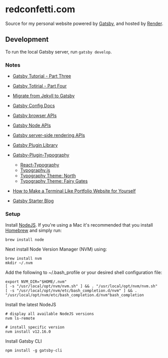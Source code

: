 # redconfetti.com

Source for my personal website powered by [Gatsby](https://www.gatsbyjs.org/),
and hosted by [Render](https://render.com/).

## Development

To run the local Gatsby server, run `gatsby develop`.

### Notes

- [Gatsby Tutorial - Part Three](https://www.gatsbyjs.org/tutorial/part-three/)
- [Gatsby Totirial - Part Four](https://www.gatsbyjs.org/tutorial/part-four/)
- [Migrate from Jekyll to Gatsby](https://www.gatsbyjs.org/blog/2017-11-08-migrate-from-jekyll-to-gatsby/)
- [Gatsby Config Docs](https://www.gatsbyjs.org/docs/gatsby-config/)
- [Gatsby browser APIs](https://www.gatsbyjs.org/docs/browser-apis/)
- [Gatsby Node APIs](https://www.gatsbyjs.org/docs/node-apis/)
- [Gatsby server-side rendering APIs](https://www.gatsbyjs.org/docs/ssr-apis/)
- [Gatsby Plugin Library](https://www.gatsbyjs.org/plugins/)
- [Gatsby-Plugin-Typography](https://www.npmjs.com/package/gatsby-plugin-typography)
  - [React-Typography](https://www.npmjs.com/package/react-typography)
  - [Typography.js](https://kyleamathews.github.io/typography.js/)
  - [Typography Theme: North](https://www.npmjs.com/package/typography-theme-north)
  - [Typography Theme: Fairy Gates](https://www.npmjs.com/package/typography-theme-fairy-gates)

- [How to Make a Terminal Like Portfolio Website for Yourself](https://hackernoon.com/how-to-make-a-terminal-like-portfolio-website-for-yourself-27d7a7030004)
- [Gatsby Starter Blog](https://github.com/gatsbyjs/gatsby-starter-blog/blob/master/README.md)

### Setup

Install [NodeJS](https://nodejs.org/en/download/). If you're using a Mac it's
recommended that you install [Homebrew](https://brew.sh/) and simply run:

```shell
brew install node
```

Next install Node Version Manager (NVM) using:

```shell
brew install nvm
mkdir ~/.nvm
```

Add the following to ~/.bash_profile or your desired shell configuration file:

```shell
export NVM_DIR="$HOME/.nvm"
[ -s "/usr/local/opt/nvm/nvm.sh" ] && . "/usr/local/opt/nvm/nvm.sh"
[ -s "/usr/local/opt/nvm/etc/bash_completion.d/nvm" ] && . "/usr/local/opt/nvm/etc/bash_completion.d/nvm"bash_completion
```

Install the latest NodeJS

```shell
# display all available NodeJS versions
nvm ls-remote

# install specific version
nvm install v12.16.0
```

Install Gatsby CLI

```shell
npm install -g gatsby-cli
```
